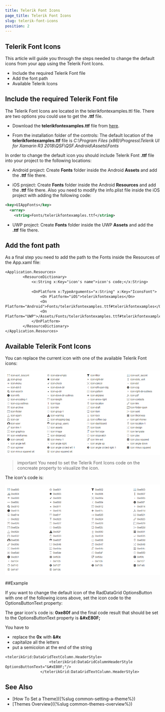 ```yaml
---
title: Telerik Font Icons
page_title: Telerik Font Icons
slug: telerik-font-icons
position: 2
---
```


## Telerik Font Icons

This article will guide you through the steps needed to change the default icons from your app using the Telerik Font Icons.

* Include the required Telerik Font file
* Add the font path
* Available Telerik Icons


## Include the required Telerik Font file

The Telerik Font Icons are located in the telerikfontexamples.ttl file. There are two options you could use to get the **.ttf** file.

* Download the **telerikfontexamples.ttf** file from [here](https://github.com/telerik/telerik-xamarin-forms-samples/blob/master/_Samples%20Application/QSF.Android/Assets/Fonts/telerikfontexamples.ttf).

* From the installation folder of the controls: The default location of the **telerikfontexamples.ttf** file is *C:\Program Files (x86)\Progress\Telerik UI for Xamarin R3 2018\QSF\QSF.Android\Assets\Fonts*

In order to change the default icon you should include Telerik Font **.ttf** file into your project to the following locations:

* Android project: Create **Fonts** folder inside the Android **Assets** and add the **.ttf** file there. 

* iOS project: Create **Fonts** folder inside the Android **Resources** and add the **.ttf** file there.
Also you need to modify the info.plist file inside the iOS project with adding the following code:

```xml
<key>UIAppFonts</key>
  <array>
    <string>Fonts/telerikfontexamples.ttf</string>
```

* UWP project: Create **Fonts** folder inside the UWP **Assets** and add the **.ttf** file there.


## Add the font path

As a final step you need to add the path to the Fonts inside the Resources of the App.xaml file:

```XAML
<Application.Resources>
        <ResourceDictionary>
            <x:String x:Key="icon's name">icon's code;</x:String>

            <OnPlatform x:TypeArguments="x:String" x:Key="IconsFont">
                <On Platform="iOS">telerikfontexamples</On>
                <On Platform="Android">Fonts/telerikfontexamples.ttf#telerikfontexamples</On>
                <On Platform="UWP">/Assets/Fonts/telerikfontexamples.ttf#telerikfontexamples</On>
            </OnPlatform>
        </ResourceDictionary>
</Application.Resources>
```

## Available Telerik Font Icons

You can replace the current icon with one of the available Telerik Font icons: 

![Telerik Font Icons](images/telerik-font-icons.png)

>important You need to set the Telerik Font Icons code on the concreate property to visualize the icon. 

The icon's code is:

![Telerik Font Icons Code](images/telerik-font-icons-codes.png)

##Example

If you want to change the default icon of the RadDataGrid OptionsButton with one of the following icons above, set the icon code to the OptionsButtonText property:

The gear icon's code is: **0xe80f** and the final code result that should be set to the OptionsButtonText property is **&amp;#xE80F;**

You have to 
* replace the **0x** with **&#x** 
* capitalize all the letters
* put a semicolon at the end of the string

```XAML
<telerikGrid:DataGridTextColumn.HeaderStyle>
                    <telerikGrid:DataGridColumnHeaderStyle OptionsButtonText="&#xE80F;"/>
                </telerikGrid:DataGridTextColumn.HeaderStyle>
```
## See Also

* [How To Set a Theme]({%slug common-setting-a-theme%})
* [Themes Overview]({%slug common-themes-overview%})
